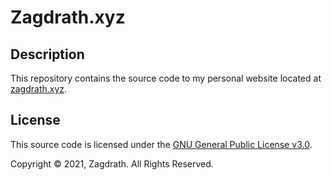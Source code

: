 # Zagdrath.xyz

## Description
This repository contains the source code to my personal website located at <a href="https://zagdrath.xyz/">zagdrath.xyz</a>.

## License
This source code is licensed under the <a href="https://github.com/zagdrath/zagdrath-xyz/blob/main/LICENSE">GNU General Public License v3.0</a>.

Copyright © 2021, Zagdrath. All Rights Reserved.
